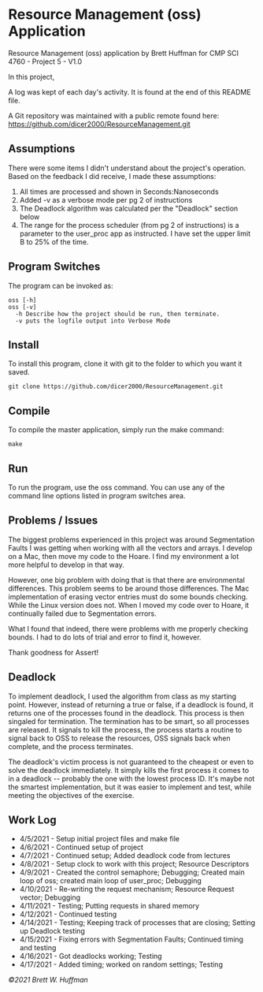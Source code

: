 # Resource Management (oss) Application

Resource Management (oss) application by Brett Huffman for CMP SCI 4760 - Project 5 - V1.0

In this project, 

A log was kept of each day's activity.  It is found at the end of this README file.

A Git repository was maintained with a public remote found here: https://github.com/dicer2000/ResourceManagement.git

## Assumptions
There were some items I didn't understand about the project's operation.  Based on the feedback I did receive, I made these assumptions:

1. All times are processed and shown in Seconds:Nanoseconds
2. Added -v as a verbose mode per pg 2 of instructions
3. The Deadlock algorithm was calculated per the "Deadlock" section below
4. The range for the process scheduler (from pg 2 of instructions) is a parameter to the user_proc app as instructed.  I have set the upper limit B to 25% of the time.

## Program Switches
The program can be invoked as:

```
oss [-h] 
oss [-v]
  -h Describe how the project should be run, then terminate.
  -v puts the logfile output into Verbose Mode
```

## Install
To install this program, clone it with git to the folder to which you want 
it saved.
```
git clone https://github.com/dicer2000/ResourceManagement.git
```
## Compile
To compile the master application, simply run the make command:
```
make
```
## Run
To run the program, use the oss command.  You can use any of the command line options listed in program switches area.

## Problems / Issues

The biggest problems experienced in this project was around Segmentation Faults I was getting when working with all the vectors and arrays.  I develop on a Mac, then move my code to the Hoare.  I find my environment a lot more helpful to develop in that way.

However, one big problem with doing that is that there are environmental differences.  This problem seems to be around those differences.  The Mac implementation of erasing vector entries must do some bounds checking.  While the Linux version does not.  When I moved my code over to Hoare, it continually failed due to Segmentation errors.

What I found that indeed, there were problems with me properly checking bounds.  I had to do lots of trial and error to find it, however.

Thank goodness for Assert!

## Deadlock 

To implement deadlock, I used the algorithm from class as my starting point.  However, instead of returning a true or false, if a deadlock is found, it returns one of the processes found in the deadlock.  This process is then singaled for termination.  The termination has to be smart, so all processes are released.  It signals to kill the process, the process starts a routine to signal  back to OSS to release the resources, OSS signals back when complete, and the process terminates.

The deadlock's victim process is not guaranteed to the cheapest or even to solve the deadlock immediately.  It simply kills the first process it comes to in a deadlock -- probably the one with the lowest process ID.  It's maybe not the smartest implementation, but it was easier to implement and test, while meeting the objectives of the exercise.

## Work Log

- 4/5/2021 - Setup initial project files and make file
- 4/6/2021 - Continued setup of project
- 4/7/2021 - Continued setup; Added deadlock code from lectures
- 4/8/2021 - Setup clock to work with this project; Resource Descriptors
- 4/9/2021 - Created the control semaphore; Debugging; Created main loop of oss; created main loop of user_proc; Debugging
- 4/10/2021 - Re-writing the request mechanism; Resource Request vector; Debugging
- 4/11/2021 - Testing; Putting requests in shared memory
- 4/12/2021 - Continued testing
- 4/14/2021 - Testing; Keeping track of processes that are closing; Setting up Deadlock testing
- 4/15/2021 - Fixing errors with Segmentation Faults; Continued timing and testing
- 4/16/2021 - Got deadlocks working; Testing
- 4/17/2021 - Added timing; worked on random settings; Testing

*©2021 Brett W. Huffman*